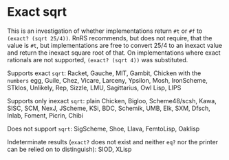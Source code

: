 # Exact sqrt

This is an investigation of whether implementations return `#t` or `#f` to `(exact? (sqrt 25/4))`.  RnRS recommends, but does not require, that the value is `#t`, but implementations are free to convert 25/4 to an inexact value and return the inexact square root of that.  On implementations where exact rationals are not supported, `(exact? (sqrt 4))` was substituted.

Supports exact `sqrt`: Racket, Gauche, MIT, Gambit, Chicken with the `numbers` egg, Guile, Chez, Vicare, Larceny, Ypsilon, Mosh, IronScheme, STklos, Unlikely, Rep, Sizzle, LMU, Sagittarius, Owl Lisp, LIPS

Supports only inexact `sqrt`: plain Chicken, Bigloo, Scheme48/scsh, Kawa, SISC, SCM, NexJ, JScheme, KSi, BDC, Schemik, UMB, Elk, SXM, Dfsch, Inlab, Foment, Picrin, Chibi

Does not support `sqrt`: SigScheme, Shoe, Llava, FemtoLisp, Oaklisp

Indeterminate results (`exact?` does not exist and neither `eq?` nor the printer can be relied on to distinguish): SIOD, XLisp
